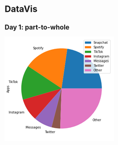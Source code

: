 # DataVis
## Day 1: part-to-whole 
![...](https://github.com/natasha-muromceww/DataVis1/blob/main/ScreentimePieChartWeek1.png)


